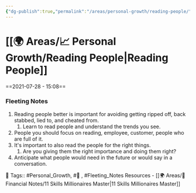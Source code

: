 ```yaml
---
{"dg-publish":true,"permalink":"/areas/personal-growth/reading-people/","dgPassFrontmatter":true,"noteIcon":"1","created":"2023-11-14T21:08:40.397+05:30","updated":"2023-12-15T03:01:20.407+05:30"}
---
```


# [[🌍 Areas/📈 Personal Growth/Reading People\|Reading People]]
==2021-07-28 - 15:08==
### Fleeting Notes
1. Reading people better is important for avoiding getting ripped off, back stabbed, lied to, and cheated from.
	1. Learn to read people and understand the trends you see.
2. People you should focus on reading, employee, customer, people who are full of it.
3. It's important to also read the people for the right things.
	1. Are you giving them the right importance and doing them right?
4. Anticipate what people would need in the future or would say in a conversation.

🧶 Tags:: #Personal_Growth, #🌱 , #Fleeting_Notes 
Resources - [[🌍 Areas/💸 Financial Notes/11 Skills Millionaires Master\|11 Skills Millionaires Master]]